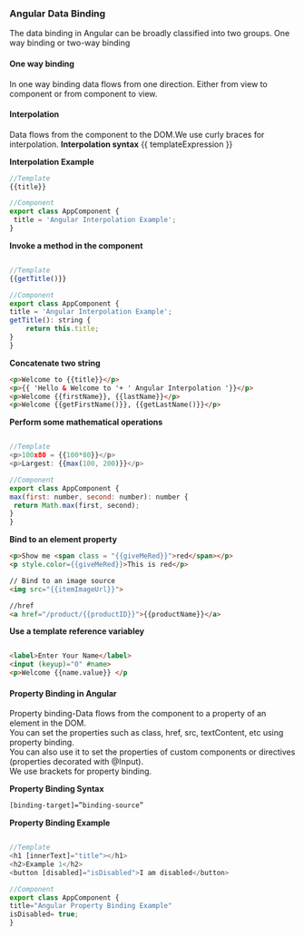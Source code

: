 ### Angular Data Binding
The data binding in Angular can be broadly classified into two groups. One way binding or two-way binding

#### One way binding
In one way binding data flows from one direction. Either from view to component or from component to view.

#### Interpolation
Data flows from the component to the DOM.We use curly braces for interpolation.
__Interpolation syntax__
{{ templateExpression }}

__Interpolation Example__
 ```javascript
//Template
 {{title}}

//Component
export class AppComponent {
  title = 'Angular Interpolation Example';
}
 ```
 
 __Invoke a method in the component__
 ```javascript

//Template
{{getTitle()}}
 
//Component
export class AppComponent {
title = 'Angular Interpolation Example';
getTitle(): string {
     return this.title;
 }
}
 ```
 
  __Concatenate two string__
 ```html
<p>Welcome to {{title}}</p>
<p>{{ 'Hello & Welcome to '+ ' Angular Interpolation '}}</p>
<p>Welcome {{firstName}}, {{lastName}}</p>
<p>Welcome {{getFirstName()}}, {{getLastName()}}</p>
 ```

  __Perform some mathematical operations__
 ```javascript

//Template
<p>100x80 = {{100*80}}</p>
<p>Largest: {{max(100, 200)}}</p>
 
//Component
export class AppComponent {
max(first: number, second: number): number {
  return Math.max(first, second);
}
}
 ```
 
   __Bind to an element property__
 ```html
<p>Show me <span class = "{{giveMeRed}}">red</span></p>
<p style.color={{giveMeRed}}>This is red</p>

// Bind to an image source
<img src="{{itemImageUrl}}">

//href
<a href="/product/{{productID}}">{{productName}}</a>
 ```
 
   __Use a template reference variabley__
 ```html
 
<label>Enter Your Name</label>
<input (keyup)="0" #name>
<p>Welcome {{name.value}} </p
 ```
 
 #### Property Binding in Angular
 Property binding-Data flows from the component to a property of an element in the DOM.  
 You can set the properties such as class, href, src, textContent, etc using property binding.   
 You can also use it to set the properties of custom components or directives (properties decorated with @Input).      
 We use brackets for property binding.
 
 __Property Binding Syntax__
  ```html
[binding-target]=”binding-source”
 ```
  __Property Binding Example__
  ```javascript
  
 //Template
<h1 [innerText]="title"></h1>
<h2>Example 1</h2>
<button [disabled]="isDisabled">I am disabled</button>

//Component
export class AppComponent {
  title="Angular Property Binding Example"
  isDisabled= true;
}
 ```
